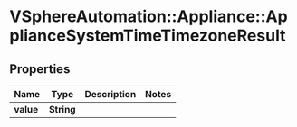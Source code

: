 # VSphereAutomation::Appliance::ApplianceSystemTimeTimezoneResult

## Properties
Name | Type | Description | Notes
------------ | ------------- | ------------- | -------------
**value** | **String** |  | 


